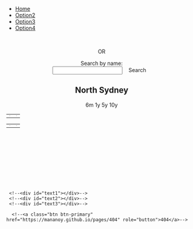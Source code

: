 <!--css file-->
<link rel="stylesheet" href="https://stackpath.bootstrapcdn.com/bootstrap/4.4.1/css/bootstrap.min.css" integrity="sha384-Vkoo8x4CGsO3+Hhxv8T/Q5PaXtkKtu6ug5TOeNV6gBiFeWPGFN9MuhOf23Q9Ifjh" crossorigin="anonymous">
<link rel="stylesheet" type="text/css" href="style/style1.css">

<!--test for google chart-->
<!--Load the AJAX API-->
<script type="text/javascript" src="https://www.gstatic.com/charts/loader.js"></script>
<script type="text/javascript">
<!--Load the Visualization API and the corechart package.-->
google.charts.load('current', {'packages':['corechart']});
<!--Draw the line chart for the Spreadsheet when Charts is loaded.-->
google.charts.setOnLoadCallback(drawRentEventCountChart);
google.charts.setOnLoadCallback(drawRentAveragePriceChart);
google.charts.setOnLoadCallback(drawSoldEventCountChart);
google.charts.setOnLoadCallback(drawSoldAveragePriceChart);

<!--Callback that creates and populates a data table, instantiates the pie chart, passes in the data and draws it.-->
function drawRentEventCountChart() {   
   <!--Create a query to spreadsheet.-->
   var query = new google.visualization.Query('https://docs.google.com/spreadsheets/d/1i4G3n-sSk3A4voH2DCKKIzK7G5PFBwEE6XVZRQRci_g/edit#gid=531570582');
   <!--Set Query-->
   <!--For Rent EventCount-->
   query.setQuery("select B, PQ where A contains 'Rent EventCount'");
   <!--send query and handle response-->
   query.send(handleQueryResponse);
   <!--handler function-->
   function handleQueryResponse(response) {
     // Called when the query response is returned
     if (response.isError()) {
       alert('Error in query: ' + response.getMessage() + ' ' + response.getDetailedMessage());
       return;
     }
     <!--extract response data-->
     var data = response.getDataTable();
     console.log(data);
     <!--Set chart options-->
     var options = {'title':'Rent EventCount',
                    'width':680,
                    'height':400,
                    pointSize: 5,
                    legend: { position: 'bottom' }
                    };
     <!--Instantiate and draw our chart, passing in some options.-->
     var chart = new google.visualization.LineChart(document.getElementById('RentEventCount_div'));
     chart.draw(data, options);
   }
}
function drawRentAveragePriceChart() {   
   <!--Create a query to spreadsheet.-->
   var query = new google.visualization.Query('https://docs.google.com/spreadsheets/d/1i4G3n-sSk3A4voH2DCKKIzK7G5PFBwEE6XVZRQRci_g/edit#gid=531570582');
   <!--Set Query-->
   <!--For Rent EventCount-->
   query.setQuery("select B, PQ where A contains 'Rent AveragePrice'");
   <!--send query and handle response-->
   query.send(handleQueryResponse);
   <!--handler function-->
   function handleQueryResponse(response) {
     // Called when the query response is returned
     if (response.isError()) {
       alert('Error in query: ' + response.getMessage() + ' ' + response.getDetailedMessage());
       return;
     }
     <!--extract response data-->
     var data = response.getDataTable();
     console.log(data);
     <!--Set chart options-->
     var options = {'title':'Rent AveragePrice',
                    'width':680,
                    'height':400,
                    pointSize: 5,
                    legend: { position: 'bottom' }
                    };
     <!--Instantiate and draw our chart, passing in some options.-->
     var chart = new google.visualization.LineChart(document.getElementById('RentAveragePrice_div'));
     chart.draw(data, options);
   }
}
function drawSoldEventCountChart() {   
   <!--Create a query to spreadsheet.-->
   var query = new google.visualization.Query('https://docs.google.com/spreadsheets/d/1i4G3n-sSk3A4voH2DCKKIzK7G5PFBwEE6XVZRQRci_g/edit#gid=531570582');
   <!--Set Query-->
   <!--For Rent EventCount-->
   query.setQuery("select B, PQ where A contains 'Sold EventCount'");
   <!--send query and handle response-->
   query.send(handleQueryResponse);
   <!--handler function-->
   function handleQueryResponse(response) {
     // Called when the query response is returned
     if (response.isError()) {
       alert('Error in query: ' + response.getMessage() + ' ' + response.getDetailedMessage());
       return;
     }
     <!--extract response data-->
     var data = response.getDataTable();
     console.log(data);
     <!--Set chart options-->
     var options = {'title':'Sold EventCount',
                    'width':680,
                    'height':400,
                    pointSize: 5,
                    legend: { position: 'bottom' }
                    };
     <!--Instantiate and draw our chart, passing in some options.-->
     var chart = new google.visualization.LineChart(document.getElementById('SoldEventCount_div'));
     chart.draw(data, options);
   }
}
function drawSoldAveragePriceChart() {   
   <!--Create a query to spreadsheet.-->
   var query = new google.visualization.Query('https://docs.google.com/spreadsheets/d/1i4G3n-sSk3A4voH2DCKKIzK7G5PFBwEE6XVZRQRci_g/edit#gid=531570582');
   <!--Set Query-->
   <!--For Rent EventCount-->
   query.setQuery("select B, PQ where A contains 'Sold AveragePrice'");
   <!--send query and handle response-->
   query.send(handleQueryResponse);
   <!--handler function-->
   function handleQueryResponse(response) {
     // Called when the query response is returned
     if (response.isError()) {
       alert('Error in query: ' + response.getMessage() + ' ' + response.getDetailedMessage());
       return;
     }
     <!--extract response data-->
     var data = response.getDataTable();
     console.log(data);
     <!--Set chart options-->
     var options = {'title':'Sold AveragePrice',
                    'width':680,
                    'height':400,
                    pointSize: 5,
                    legend: { position: 'bottom' }
                    };
     <!--Instantiate and draw our chart, passing in some options.-->
     var chart = new google.visualization.LineChart(document.getElementById('SoldAveragePrice_div'));
     chart.draw(data, options);
   }
}
</script>
<!--test for google chart-->




<!--test for google map-->
<script defer
    src="https://maps.googleapis.com/maps/api/js?key=AIzaSyDcPfC9HmRWGoP4pluFyWh02pCSnPYVqjM&callback=initMap">
</script>
<script>
    let map;
    function initMap() {
      // Set basic params
      var mapOptions = {
          center : new google.maps.LatLng(-33.82979121, 151.21463429),
          zoom : 12,
          zoomControl: false,
          streetViewControl: false,
          mapTypeControl: false,
          panControl: false
      };
      // Add Control keys
      if (window.innerWidth > 728) {
           mapOptions.zoomControl = true;
           mapOptions.zoomControlOptions = {
               position: google.maps.ControlPosition.RIGHT_BOTTOM
           };
           mapOptions.streetViewControl = true;
           mapOptions.mapTypeControl = true;
           mapOptions.mapTypeControlOptions = {
               position: google.maps.ControlPosition.LEFT_BOTTOM
           };
      }
      // set map height
      document.getElementById("map_canvas").style.height = (window.innerHeight - 110).toString() + "px"
      // Show map
      map = new google.maps.Map(document.getElementById("map_canvas"), mapOptions);
      // Load boundary data and set style
      map.data.loadGeoJson('script/features-1.json', {}, function() {});
      map.data.loadGeoJson('script/features-2.json', {}, function() {});
      map.data.loadGeoJson('script/features-3.json', {}, function() {});
      map.data.loadGeoJson('script/features-4.json', {}, function() {});
      map.data.loadGeoJson('script/features-5.json', {}, function() {});
      map.data.loadGeoJson('script/features-6.json', {}, function() {});
      map.data.loadGeoJson('script/features-7.json', {}, function() {});
      map.data.loadGeoJson('script/features-8.json', {}, function() {
         // initialise Braindwood as selected
         feat = map.data.getFeatureById('ckan_91e70237_d9d1_4719_a82f_e71b811154c6.3276');
         feat.setProperty("selected", true);
         map.data.overrideStyle(feat, {fillOpacity: 0.1, fillColor: 'blue'});
      });
      map.data.setStyle({fillOpacity: 0.0, strokeWeight: 1, strokeColor: 'lightslategrey'});
      // Link Event to Functions
      map.data.addListener('click', function(event) {
         selectSuburb(event.feature);
         map.panTo(event.latLng);
      });
      // info window created here
      infoWindow = new google.maps.InfoWindow;
      var mouse_moved = false;
      map.data.addListener("mouseover", (event) => {
         if (!event.feature.getProperty("selected"))
         {
            // Handle different naming
            function capitalizeFirstLetter(str) {
              var splitStr = str.toLowerCase().split(' ');
              for (var i = 0; i < splitStr.length; i++) {
                  // You do not need to check if i is larger than splitStr length, as your for does that for you
                  // Assign it back to the array
                  splitStr[i] = splitStr[i].charAt(0).toUpperCase() + splitStr[i].substring(1);     
              }
              // Directly return the joined string
              return splitStr.join(' '); 
            }
            suburb_name = event.feature.getProperty("name");
            suburb_name = capitalizeFirstLetter(suburb_name);
            $.getJSON( "https://mananoy.github.io/script/Suburb2019.json", function( data ) {
               validity = false;
               $.each(data, function(key, value) {
                   if (key.includes(suburb_name))
                   {
                      map.data.overrideStyle(event.feature, { fillOpacity: 0.1, fillColor: 'chartreuse', strokeWeight: 3 });
                      validity = true;
                      return;
                   }
               });
               if (validity == false) 
               {
                  map.data.overrideStyle(event.feature, { clickable: false });
                  var contentString = 'No Data Found';
                  infoWindow.setContent(contentString);
                  infoWindow.setPosition(event.latLng);
                  infoWindow.open(map)
               }
            });
         }
         return;
      });
      map.data.addListener("mouseout", (event) => {
         if (!event.feature.getProperty("selected"))
         {
            map.data.overrideStyle(event.feature, {fillOpacity: 0.0, strokeWeight: 1});
            setTimeout(function(){infoWindow.close()}, 5000);
         }
      });
    }
    //
    // Handle selection
    function selectSuburb(feature) {
      map.data.revertStyle();
      map.data.forEach(function selectSuburb(feature){
         feature.removeProperty("selected");
      })
      feature.setProperty("selected", true);
      map.data.overrideStyle(feature, {fillOpacity: 0.1, fillColor: 'blue'});
      // Handle different naming
      function capitalizeFirstLetter(str) {
        var splitStr = str.toLowerCase().split(' ');
        for (var i = 0; i < splitStr.length; i++) {
            // You do not need to check if i is larger than splitStr length, as your for does that for you
            // Assign it back to the array
            splitStr[i] = splitStr[i].charAt(0).toUpperCase() + splitStr[i].substring(1);     
        }
        // Directly return the joined string
        return splitStr.join(' '); 
      }
      suburb_name = feature.getProperty("name");
      suburb_name = capitalizeFirstLetter(suburb_name);
      document.getElementById('selected_suburb_name').innerHTML = suburb_name;
      updateChart(suburb_name);
    }
    //        
    //
    //
    //        
    //
    //
    // change data here
    function build_array()
    {
        var list = [];
        var count = 0;
        var lock = false;
        for ( var counter1 = 0; counter1 < 26; counter1++)
        {
            for ( var counter2 = 0; counter2 < 26; counter2++)
            {
                for ( var counter3 = 0; counter3 < 26; counter3++)
                {
                    var value= ""
                    if (counter1 != 0)
                    {
                        value = String.fromCharCode(counter1+64);
                    }
                    if ( (counter1 != 0 || counter2 == 0) && lock == true)
                    {
                        value = value + String.fromCharCode(counter2+65);
                    }
                    else if (counter1 != 0 || counter2 != 0)
                    {
                        value = value + String.fromCharCode(counter2+64);
                    }
                    if(counter3 == 25){
                        lock = true;
                    }
                    value = value + String.fromCharCode(counter3+65);
                    list[count] = value;
                    count = count + 1;
                }
                // bug fix
                if (counter2 == 25 && counter1 == 0)
                {
                   for ( var counter3 = 0; counter3 < 26; counter3++)
                   {
                       var value= "";
                       value = value + String.fromCharCode(counter2+65);
                       value = value + String.fromCharCode(counter3+65);
                       list[count] = value;
                       count = count + 1;
                   }
                }
            }
        }
        return list;
    }
    function updateChart(suburb_name){
       //First we need the place of the surburb for query
       var array = build_array();
       //console.log("array:");
       //console.log(array);
       $.getJSON( "https://mananoy.github.io/script/Suburb2019.json", function( data ) {
          var index = 2;
          var place = " ";
          $.each(data, function(key, value) {
              value.id = array[index];
              index = index + 1;
          });
          console.log("map produced in mapper:");
          console.log(data);
          $.each(data, function(key, value) {
              if (key == suburb_name)
              {
                 //console.log("found in map with id:");
                 place = value.id
                 //console.log(place);
              }
          });
          if (place == " ")
          {
              $.each(data, function(key, value) {
                 if (key.includes(suburb_name))
                 {
                     //console.log("found in map with id:");
                     place = value.id
                     //console.log(place);
                 }
              });
          }
          if (place == " ")
          {
             alert("No data found for " + suburb_name);
             return;
          }
          //
          //
          //
          drawRentEventCountChart();
          drawRentAveragePriceChart();
          drawSoldEventCountChart();
          drawSoldAveragePriceChart();
          //
          // We now have the id, Create a query to spreadsheet for the data
          function drawRentEventCountChart(){
             var query = new google.visualization.Query('https://docs.google.com/spreadsheets/d/1i4G3n-sSk3A4voH2DCKKIzK7G5PFBwEE6XVZRQRci_g/edit#gid=531570582');
             // Set Query
             query.setQuery("select B, " + place + " where A contains 'Rent EventCount'");
             <!--send query and handle response-->
             query.send(handleQueryResponse);
             <!--handler function-->
             function handleQueryResponse(response) {
               // Called when the query response is returned
               if (response.isError()) {
                 alert('Error in query: ' + response.getMessage() + ' ' + response.getDetailedMessage());
                 return;
               }
               <!--extract response data-->
               var data = response.getDataTable();
               // check data
               for (i=0; i<data.getNumberOfRows(); i++)
               {
                  //console.log(data.getValue(i, 1));
                  if(data.getValue(i, 1) == "None")
                  {
                     data.insertColumn(1, 'number', data.getColumnLabel(1));
                     // copy values from column 2 (old column 1) to column 1, converted to numbers
                     for (var i = 0; i < data.getNumberOfRows(); i++) {
                         var val = data.getValue(i, 2);
                         if (val != '' && val != null) {
                             data.setValue(i, 1, new Number(val).valueOf());
                         }
                         else if (val == "None"){
                             data.setValue(i, 1, new Number(null).valueOf());
                         }
                     }
                     // remove column 2 (the old column 1)
                     data.removeColumn(2);
                     break;
                  }
               }
               console.log(data);
               <!--Set chart options-->
               var options = {'title':'Rent EventCount',
                              'width':680,
                              'height':400,
                              pointSize: 5,
                              legend: { position: 'bottom' },
                              interpolateNulls: true
                              };
               <!--Instantiate and draw our chart, passing in some options.-->
               var chart = new google.visualization.LineChart(document.getElementById('RentEventCount_div'));
               chart.draw(data, options);
             }
          }
          function drawRentAveragePriceChart(){
             <!--Create a query to spreadsheet.-->
             var query2 = new google.visualization.Query('https://docs.google.com/spreadsheets/d/1i4G3n-sSk3A4voH2DCKKIzK7G5PFBwEE6XVZRQRci_g/edit#gid=531570582');
             <!--Set Query-->
             <!--For Rent EventCount-->
             query2.setQuery("select B, " + place + " where A contains 'Rent AveragePrice'");
             <!--send query and handle response-->
             query2.send(handleQueryResponse);
             <!--handler function-->
             function handleQueryResponse(response) {
               // Called when the query response is returned
               if (response.isError()) {
                 alert('Error in query: ' + response.getMessage() + ' ' + response.getDetailedMessage());
                 return;
               }
               <!--extract response data-->
               var data2 = response.getDataTable();
               // check data
               for (i=0; i<data2.getNumberOfRows(); i++)
               {
                  //console.log(data2.getValue(i, 1));
                  if(data2.getValue(i, 1) == "None")
                  {
                     data2.insertColumn(1, 'number', data2.getColumnLabel(1));
                     // copy values from column 2 (old column 1) to column 1, converted to numbers
                     for (var i = 0; i < data2.getNumberOfRows(); i++) {
                         var val = data2.getValue(i, 2);
                         if (val != '' && val != null) {
                             data2.setValue(i, 1, new Number(val).valueOf());
                         }
                         else if (val == "None"){
                             data2.setValue(i, 1, new Number(null).valueOf());
                         }
                     }
                     // remove column 2 (the old column 1)
                     data2.removeColumn(2);
                     break;      
                  }
               }
               console.log(data2);
               <!--Set chart options-->
               var options = {'title':'Rent AveragePrice',
                              'width':680,
                              'height':400,
                              pointSize: 5,
                              legend: { position: 'bottom' },
                              interpolateNulls: true
                              };
               <!--Instantiate and draw our chart, passing in some options.-->
               var chart2 = new google.visualization.LineChart(document.getElementById('RentAveragePrice_div'));
               chart2.draw(data2, options);
             }
          }
          function drawSoldEventCountChart(){
             <!--Create a query to spreadsheet.-->
             var query3 = new google.visualization.Query('https://docs.google.com/spreadsheets/d/1i4G3n-sSk3A4voH2DCKKIzK7G5PFBwEE6XVZRQRci_g/edit#gid=531570582');
             <!--Set Query-->
             <!--For Rent EventCount-->
             query3.setQuery("select B, " + place + " where A contains 'Sold EventCount'");
             <!--send query and handle response-->
             query3.send(handleQueryResponse);
             <!--handler function-->
             function handleQueryResponse(response) {
               // Called when the query response is returned
               if (response.isError()) {
                 alert('Error in query: ' + response.getMessage() + ' ' + response.getDetailedMessage());
                 return;
               }
               <!--extract response data-->
               var data3 = response.getDataTable();
               // check data
               for (i=0; i<data3.getNumberOfRows(); i++)
               {
                  //console.log(data3.getValue(i, 1));
                  if(data3.getValue(i, 1) == "None")
                  {
                     data3.insertColumn(1, 'number', data3.getColumnLabel(1));
                     // copy values from column 2 (old column 1) to column 1, converted to numbers
                     for (var i = 0; i < data3.getNumberOfRows(); i++) {
                         var val = data3.getValue(i, 2);
                         if (val != '' && val != null) {
                             data3.setValue(i, 1, new Number(val).valueOf());
                         }
                         else if (val == "None"){
                             data3.setValue(i, 1, new Number(null).valueOf());
                         }
                     }
                     // remove column 2 (the old column 1)
                     data3.removeColumn(2);
                     break;    
                  }
               }
               console.log(data3);
               <!--Set chart options-->
               var options = {'title':'Sold EventCount',
                              'width':680,
                              'height':400,
                              pointSize: 5,
                              legend: { position: 'bottom' },
                              interpolateNulls: true
                              };
               <!--Instantiate and draw our chart, passing in some options.-->
               var chart3 = new google.visualization.LineChart(document.getElementById('SoldEventCount_div'));
               chart3.draw(data3, options);
             }
          }
          function drawSoldAveragePriceChart(){
             <!--Create a query to spreadsheet.-->
             var query4 = new google.visualization.Query('https://docs.google.com/spreadsheets/d/1i4G3n-sSk3A4voH2DCKKIzK7G5PFBwEE6XVZRQRci_g/edit#gid=531570582');
             <!--Set Query-->
             <!--For Rent EventCount-->
             query4.setQuery("select B, " + place + " where A contains 'Sold AveragePrice'");
             <!--send query and handle response-->
             query4.send(handleQueryResponse);
             <!--handler function-->
             function handleQueryResponse(response) {
               // Called when the query response is returned
               if (response.isError()) {
                 alert('Error in query: ' + response.getMessage() + ' ' + response.getDetailedMessage());
                 return;
               }
               <!--extract response data-->
               var data4 = response.getDataTable();
               // check data
               for (i=0; i<data4.getNumberOfRows(); i++)
               {
                  //console.log(data4.getValue(i, 1));
                  if(data4.getValue(i, 1) == "None")
                  {
                     data4.insertColumn(1, 'number', data4.getColumnLabel(1));
                     // copy values from column 2 (old column 1) to column 1, converted to numbers
                     for (var i = 0; i < data4.getNumberOfRows(); i++) {
                         var val = data4.getValue(i, 2);
                         if (val != '' && val != null) {
                             data4.setValue(i, 1, new Number(val).valueOf());
                         }
                         else if (val == "None"){
                             data4.setValue(i, 1, new Number(null).valueOf());
                         }
                     }
                     // remove column 2 (the old column 1)
                     data4.removeColumn(2);
                     break;
                  }
               }
               console.log(data4);
               <!--Set chart options-->
               var options = {'title':'Sold AveragePrice',
                              'width':680,
                              'height':400,
                              pointSize: 5,
                              legend: { position: 'bottom' },
                              interpolateNulls: true
                              };
               <!--Instantiate and draw our chart, passing in some options.-->
               var chart4 = new google.visualization.LineChart(document.getElementById('SoldAveragePrice_div'));
               chart4.draw(data4, options);
             }
          }
       });
    };
    //
    //
    //
    //
    //
    //
    function change_date(str){
      // we nned to get the place
      var suburb_name = document.getElementById('selected_suburb_name').innerHTML;
      //console.log("name:");
      //console.log(suburb_name);
      console.log("str:");
      console.log(str);
      //First we build an array
      var array = build_array();
      console.log("array:");
      console.log(array);
      // now we get the suburb list
      var place2019 = " ";
      var placeCombi = " ";
      // place2019
      $.getJSON( "https://mananoy.github.io/script/Suburb2019.json", function( data ) {
         var index = 2;
         $.each(data, function(key, value) {
             value.id = array[index];
             index = index + 1;
         });
         //console.log("map 2019 produced in mapper:");
         //console.log(data);
         $.each(data, function(key, value) {
             if (key == suburb_name)
             {
                //console.log("found in map with id:");
                place2019 = value.id
                //console.log(place2019);
             }
         });
         if (place2019 == " ")
         {
             $.each(data, function(key, value) {
                if (key.includes(suburb_name))
                {
                    //console.log("found in map with id:");
                    place2019 = value.id
                    //console.log(place2019);
                }
             });
         }
         if (place2019 == " ")
         {
            alert("No 2019 data found for " + suburb_name);
            return;
         }
      });
      // placeCombi
      $.getJSON( "https://mananoy.github.io/script/SuburbCombi.json", function( data ) {
         var index = 2;
         $.each(data, function(key, value) {
             value.id = array[index];
             index = index + 1;
         });
         //console.log("map-combi produced in mapper:");
         //console.log(data);
         $.each(data, function(key, value) {
             if (key.includes(suburb_name))
             {
                //console.log("found in map with id:");
                placeCombi = value.id
                //console.log(placeCombi);
             }
         });
         if (placeCombi == " ")
         {
             $.each(data, function(key, value) {
                if (key.includes(suburb_name))
                {
                    //console.log("found in map with id:");
                    placeCombi = value.id
                    //console.log(placeCombi);
                }
             });
         }
         if (placeCombi == " ")
         {
            alert("No combi data found for " + suburb_name);
            return;
         }
         /*
         console.log("place2019: ");
         console.log(place2019);
         console.log("placeCombi: ");
         console.log(placeCombi);
         */
         //
         // prepare for query
         // 2019: https://docs.google.com/spreadsheets/d/1i4G3n-sSk3A4voH2DCKKIzK7G5PFBwEE6XVZRQRci_g/edit#gid=531570582
         // 5y: https://docs.google.com/spreadsheets/d/1Qkj7ewOxP_QT_KJK6XwnYUkv-2XH3ELKHaA9j-PCzgQ/edit#gid=1642783312
         // 10y: https://docs.google.com/spreadsheets/d/1yVXpX60uElp56-ZXsetStI-glJzvvx_sh_hJZ4ljxs8/edit#gid=1618603581
         //
         //
         //
         if (str == "6m"){
            //if ( document.getElementById("MyElement").classList.contains('MyClass') )
            document.getElementById("6m").classList.add('active');
            document.getElementById("1y").classList.remove('active');
            document.getElementById("5y").classList.remove('active');
            document.getElementById("10y").classList.remove('active');
            halfRentEventCountChart();
            halfRentAveragePriceChart();
            halfSoldEventCountChart();
            halfSoldAveragePriceChart();
            //
            function halfRentEventCountChart(){
               var query = new google.visualization.Query('https://docs.google.com/spreadsheets/d/1i4G3n-sSk3A4voH2DCKKIzK7G5PFBwEE6XVZRQRci_g/edit#gid=531570582');
               // Set Query
               query.setQuery("select B, " + place2019 + " where A contains 'Rent EventCount'");
               <!--send query and handle response-->
               query.send(handleQueryResponse);
               <!--handler function-->
               function handleQueryResponse(response) {
                 // Called when the query response is returned
                 if (response.isError()) {
                   alert('Error in query: ' + response.getMessage() + ' ' + response.getDetailedMessage());
                   return;
                 }
                 <!--extract response data-->
                 var data = response.getDataTable();
                 // check data
                 for (i=0; i<data.getNumberOfRows(); i++)
                 {
                    //console.log(data.getValue(i, 1));
                    if(data.getValue(i, 1) == "None")
                    {
                       data.insertColumn(1, 'number', data.getColumnLabel(1));
                       // copy values from column 2 (old column 1) to column 1, converted to numbers
                       for (var i = 0; i < data.getNumberOfRows(); i++) {
                           var val = data.getValue(i, 2);
                           if (val != '' && val != null) {
                               data.setValue(i, 1, new Number(val).valueOf());
                           }
                           else if (val == "None"){
                               data.setValue(i, 1, new Number(null).valueOf());
                           }
                       }
                       // remove column 2 (the old column 1)
                       data.removeColumn(2);
                       break;
                    }
                 }
                 // need to halve the rows
                 for (i=6; i<12; i++)
                 {
                    data.removeRow(6);                                
                 }
                 console.log(data);
                 // Set chart options
                 var options = {'title':'Rent EventCount',
                                'width':680,
                                'height':400,
                                pointSize: 5,
                                legend: { position: 'bottom' },
                                interpolateNulls: true
                                };
                 <!--Instantiate and draw our chart, passing in some options.-->
                 var chart = new google.visualization.LineChart(document.getElementById('RentEventCount_div'));
                 chart.draw(data, options);
               }
            }
            function halfRentAveragePriceChart(){
               <!--Rent AveragePrice-->
               var query = new google.visualization.Query('https://docs.google.com/spreadsheets/d/1i4G3n-sSk3A4voH2DCKKIzK7G5PFBwEE6XVZRQRci_g/edit#gid=531570582');
               <!--Set Query-->
               <!--For Rent EventCount-->
               query.setQuery("select B, " + place2019 + " where A contains 'Rent AveragePrice'");
               <!--send query and handle response-->
               query.send(handleQueryResponse);
               <!--handler function-->
               function handleQueryResponse(response) {
                 // Called when the query response is returned
                 if (response.isError()) {
                   alert('Error in query: ' + response.getMessage() + ' ' + response.getDetailedMessage());
                   return;
                 }
                 <!--extract response data-->
                 var data2 = response.getDataTable();
                 // check data
                 for (i=0; i<data2.getNumberOfRows(); i++)
                 {
                    //console.log(data2.getValue(i, 1));
                    if(data2.getValue(i, 1) == "None")
                    {
                       data2.insertColumn(1, 'number', data2.getColumnLabel(1));
                       // copy values from column 2 (old column 1) to column 1, converted to numbers
                       for (var i = 0; i < data2.getNumberOfRows(); i++) {
                           var val = data2.getValue(i, 2);
                           if (val != '' && val != null) {
                               data2.setValue(i, 1, new Number(val).valueOf());
                           }
                           else if (val == "None"){
                               data2.setValue(i, 1, new Number(null).valueOf());
                           }
                       }
                       // remove column 2 (the old column 1)
                       data2.removeColumn(2);
                       break;
                    }
                 }
                 // need to halve the rows
                 for (i=6; i<12; i++)
                 {
                    data2.removeRow(6);                                
                 }
                 console.log(data2);
                 // Set chart options
                 var options = {'title':'Rent AveragePrice',
                                'width':680,
                                'height':400,
                                pointSize: 5,
                                legend: { position: 'bottom' }
                                };
                 <!--Instantiate and draw our chart, passing in some options.-->
                 var chart = new google.visualization.LineChart(document.getElementById('RentAveragePrice_div'));
                 chart.draw(data2, options);
               }
            }
            function halfSoldEventCountChart(){
               <!--Sold EventCount-->
               var query = new google.visualization.Query('https://docs.google.com/spreadsheets/d/1i4G3n-sSk3A4voH2DCKKIzK7G5PFBwEE6XVZRQRci_g/edit#gid=531570582');
               <!--Set Query-->
               <!--For Rent EventCount-->
               query.setQuery("select B, " + place2019 + " where A contains 'Sold EventCount'");
               <!--send query and handle response-->
               query.send(handleQueryResponse);
               <!--handler function-->
               function handleQueryResponse(response) {
                 // Called when the query response is returned
                 if (response.isError()) {
                   alert('Error in query: ' + response.getMessage() + ' ' + response.getDetailedMessage());
                   return;
                 }
                 <!--extract response data-->
                 var data3 = response.getDataTable();
                 // check data
                 for (i=0; i<data3.getNumberOfRows(); i++)
                 {
                    //console.log(data3.getValue(i, 1));
                    if(data3.getValue(i, 1) == "None")
                    {
                       data3.insertColumn(1, 'number', data3.getColumnLabel(1));
                       // copy values from column 2 (old column 1) to column 1, converted to numbers
                       for (var i = 0; i < data3.getNumberOfRows(); i++) {
                           var val = data3.getValue(i, 2);
                           if (val != '' && val != null) {
                               data3.setValue(i, 1, new Number(val).valueOf());
                           }
                           else if (val == "None"){
                               data3.setValue(i, 1, new Number(null).valueOf());
                           }
                       }
                       // remove column 2 (the old column 1)
                       data3.removeColumn(2);
                       break;
                    }
                 }
                 // need to halve the rows
                 for (i=6; i<12; i++)
                 {
                    data3.removeRow(6);                                
                 }
                 console.log(data3);
                 // Set chart options
                 var options = {'title':'Sold EventCount',
                                 'width':680,
                                'height':400,
                                pointSize: 5,
                                legend: { position: 'bottom' }
                                };
                 <!--Instantiate and draw our chart, passing in some options.-->
                 var chart = new google.visualization.LineChart(document.getElementById('SoldEventCount_div'));
                 chart.draw(data3, options);
               }
            }
            function halfSoldAveragePriceChart(){
               <!--Sold AveragePrice-->
               var query = new google.visualization.Query('https://docs.google.com/spreadsheets/d/1i4G3n-sSk3A4voH2DCKKIzK7G5PFBwEE6XVZRQRci_g/edit#gid=531570582');
               <!--Set Query-->
               <!--For Rent EventCount-->
               query.setQuery("select B, " + place2019 + " where A contains 'Sold AveragePrice'");
               <!--send query and handle response-->
               query.send(handleQueryResponse);
               <!--handler function-->
               function handleQueryResponse(response) {
                 // Called when the query response is returned
                 if (response.isError()) {
                   alert('Error in query: ' + response.getMessage() + ' ' + response.getDetailedMessage());
                   return;
                 }
                 <!--extract response data-->
                 var data4 = response.getDataTable();
                 // check data
                 for (i=0; i<data4.getNumberOfRows(); i++)
                 {
                    //console.log(data4.getValue(i, 1));
                    if(data4.getValue(i, 1) == "None")
                    {
                       data4.insertColumn(1, 'number', data4.getColumnLabel(1));
                       // copy values from column 2 (old column 1) to column 1, converted to numbers
                       for (var i = 0; i < data4.getNumberOfRows(); i++) {
                           var val = data4.getValue(i, 2);
                           if (val != '' && val != null) {
                               data4.setValue(i, 1, new Number(val).valueOf());
                           }
                           else if (val == "None"){
                               data4.setValue(i, 1, new Number(null).valueOf());
                           }
                       }
                       // remove column 2 (the old column 1)
                       data4.removeColumn(2);
                       break;
                    }
                 }
                 // need to halve the rows
                 for (i=6; i<12; i++)
                 {
                    data4.removeRow(6);                                
                 }
                 console.log(data4);
                 // Set chart options
                 var options = {'title':'Sold AveragePrice',
                                'width':680,
                                'height':400,
                                pointSize: 5,
                                legend: { position: 'bottom' }
                                };
                 <!--Instantiate and draw our chart, passing in some options.-->
                 var chart = new google.visualization.LineChart(document.getElementById('SoldAveragePrice_div'));
                 chart.draw(data4, options);
               }
            }
         }
         else if (str == "1y"){
            document.getElementById("6m").classList.remove('active');
            document.getElementById("1y").classList.add('active');
            document.getElementById("5y").classList.remove('active');
            document.getElementById("10y").classList.remove('active');
            drawRentEventCountChart();
            drawRentAveragePriceChart();
            drawSoldEventCountChart();
            drawSoldAveragePriceChart();
            //
            // We now have the id, Create a query to spreadsheet for the data
            function drawRentEventCountChart(){
               var query = new google.visualization.Query('https://docs.google.com/spreadsheets/d/1i4G3n-sSk3A4voH2DCKKIzK7G5PFBwEE6XVZRQRci_g/edit#gid=531570582');
               // Set Query
               console.log("select B, " + place2019 + " where A contains 'Rent EventCount'");
               query.setQuery("select B, " + place2019 + " where A contains 'Rent EventCount'");
               <!--send query and handle response-->
               query.send(handleQueryResponse);
               <!--handler function-->
               function handleQueryResponse(response) {
                 // Called when the query response is returned
                 if (response.isError()) {
                   alert('Error in query: ' + response.getMessage() + ' ' + response.getDetailedMessage());
                   return;
                 }
                 <!--extract response data-->
                 var data = response.getDataTable();
                 // check data
                 for (i=0; i<data.getNumberOfRows(); i++)
                 {
                    //console.log(data.getValue(i, 1));
                    if(data.getValue(i, 1) == "None")
                    {
                       data.insertColumn(1, 'number', data.getColumnLabel(1));
                       // copy values from column 2 (old column 1) to column 1, converted to numbers
                       for (var i = 0; i < data.getNumberOfRows(); i++) {
                           var val = data.getValue(i, 2);
                           if (val != '' && val != null) {
                               data.setValue(i, 1, new Number(val).valueOf());
                           }
                           else if (val == "None"){
                               data.setValue(i, 1, new Number(null).valueOf());
                           }
                       }
                       // remove column 2 (the old column 1)
                       data.removeColumn(2);
                       break;
                    }
                 }
                 console.log(data);
                 <!--Set chart options-->
                 var options = {'title':'Rent EventCount',
                                'width':680,
                                'height':400,
                                pointSize: 5,
                                legend: { position: 'bottom' },
                                interpolateNulls: true
                                };
                 <!--Instantiate and draw our chart, passing in some options.-->
                 var chart = new google.visualization.LineChart(document.getElementById('RentEventCount_div'));
                 chart.draw(data, options);
               }
            }
            function drawRentAveragePriceChart(){
               <!--Create a query to spreadsheet.-->
               var query2 = new google.visualization.Query('https://docs.google.com/spreadsheets/d/1i4G3n-sSk3A4voH2DCKKIzK7G5PFBwEE6XVZRQRci_g/edit#gid=531570582');
               <!--Set Query-->
               <!--For Rent EventCount-->
               query2.setQuery("select B, " + place2019 + " where A contains 'Rent AveragePrice'");
               <!--send query and handle response-->
               query2.send(handleQueryResponse);
               <!--handler function-->
               function handleQueryResponse(response) {
                 // Called when the query response is returned
                 if (response.isError()) {
                   alert('Error in query: ' + response.getMessage() + ' ' + response.getDetailedMessage());
                   return;
                 }
                 <!--extract response data-->
                 var data2 = response.getDataTable();
                 // check data
                 for (i=0; i<data2.getNumberOfRows(); i++)
                 {
                    //console.log(data2.getValue(i, 1));
                    if(data2.getValue(i, 1) == "None")
                    {
                       data2.insertColumn(1, 'number', data2.getColumnLabel(1));
                       // copy values from column 2 (old column 1) to column 1, converted to numbers
                       for (var i = 0; i < data2.getNumberOfRows(); i++) {
                           var val = data2.getValue(i, 2);
                           if (val != '' && val != null) {
                               data2.setValue(i, 1, new Number(val).valueOf());
                           }
                           else if (val == "None"){
                               data2.setValue(i, 1, new Number(null).valueOf());
                           }
                       }
                       // remove column 2 (the old column 1)
                       data2.removeColumn(2);
                       break;      
                    }
                 }
                 console.log(data2);
                 <!--Set chart options-->
                 var options = {'title':'Rent AveragePrice',
                                'width':680,
                                'height':400,
                                pointSize: 5,
                                legend: { position: 'bottom' },
                                interpolateNulls: true
                                };
                 <!--Instantiate and draw our chart, passing in some options.-->
                 var chart2 = new google.visualization.LineChart(document.getElementById('RentAveragePrice_div'));
                 chart2.draw(data2, options);
               }
            }
            function drawSoldEventCountChart(){
               <!--Create a query to spreadsheet.-->
               var query3 = new google.visualization.Query('https://docs.google.com/spreadsheets/d/1i4G3n-sSk3A4voH2DCKKIzK7G5PFBwEE6XVZRQRci_g/edit#gid=531570582');
               <!--Set Query-->
               <!--For Rent EventCount-->
               query3.setQuery("select B, " + place2019 + " where A contains 'Sold EventCount'");
               <!--send query and handle response-->
               query3.send(handleQueryResponse);
               <!--handler function-->
               function handleQueryResponse(response) {
                 // Called when the query response is returned
                 if (response.isError()) {
                   alert('Error in query: ' + response.getMessage() + ' ' + response.getDetailedMessage());
                   return;
                 }
                 <!--extract response data-->
                 var data3 = response.getDataTable();
                 // check data
                 for (i=0; i<data3.getNumberOfRows(); i++)
                 {
                    //console.log(data3.getValue(i, 1));
                    if(data3.getValue(i, 1) == "None")
                    {
                       data3.insertColumn(1, 'number', data3.getColumnLabel(1));
                       // copy values from column 2 (old column 1) to column 1, converted to numbers
                       for (var i = 0; i < data3.getNumberOfRows(); i++) {
                           var val = data3.getValue(i, 2);
                           if (val != '' && val != null) {
                               data3.setValue(i, 1, new Number(val).valueOf());
                           }
                           else if (val == "None"){
                               data3.setValue(i, 1, new Number(null).valueOf());
                           }
                       }
                       // remove column 2 (the old column 1)
                       data3.removeColumn(2);
                       break;    
                    }
                 }
                 console.log(data3);
                 <!--Set chart options-->
                 var options = {'title':'Sold EventCount',
                                'width':680,
                                'height':400,
                                pointSize: 5,
                                legend: { position: 'bottom' },
                                interpolateNulls: true
                                };
                 <!--Instantiate and draw our chart, passing in some options.-->
                 var chart3 = new google.visualization.LineChart(document.getElementById('SoldEventCount_div'));
                 chart3.draw(data3, options);
               }
            }
            function drawSoldAveragePriceChart(){
               <!--Create a query to spreadsheet.-->
               var query4 = new google.visualization.Query('https://docs.google.com/spreadsheets/d/1i4G3n-sSk3A4voH2DCKKIzK7G5PFBwEE6XVZRQRci_g/edit#gid=531570582');
               <!--Set Query-->
               <!--For Rent EventCount-->
               query4.setQuery("select B, " + place2019 + " where A contains 'Sold AveragePrice'");
               <!--send query and handle response-->
               query4.send(handleQueryResponse);
               <!--handler function-->
               function handleQueryResponse(response) {
                 // Called when the query response is returned
                 if (response.isError()) {
                   alert('Error in query: ' + response.getMessage() + ' ' + response.getDetailedMessage());
                   return;
                 }
                 <!--extract response data-->
                 var data4 = response.getDataTable();
                 // check data
                 for (i=0; i<data4.getNumberOfRows(); i++)
                 {
                    //console.log(data4.getValue(i, 1));
                    if(data4.getValue(i, 1) == "None")
                    {
                       data4.insertColumn(1, 'number', data4.getColumnLabel(1));
                       // copy values from column 2 (old column 1) to column 1, converted to numbers
                       for (var i = 0; i < data4.getNumberOfRows(); i++) {
                           var val = data4.getValue(i, 2);
                           if (val != '' && val != null) {
                               data4.setValue(i, 1, new Number(val).valueOf());
                           }
                           else if (val == "None"){
                               data4.setValue(i, 1, new Number(null).valueOf());
                            }
                       }
                       // remove column 2 (the old column 1)
                       data4.removeColumn(2);
                       break;
                    }
                 }
                 console.log(data4);
                 <!--Set chart options-->
                 var options = {'title':'Sold AveragePrice',
                                'width':680,
                                'height':400,
                                pointSize: 5,
                                legend: { position: 'bottom' },
                                interpolateNulls: true
                                };
                 <!--Instantiate and draw our chart, passing in some options.-->
                 var chart4 = new google.visualization.LineChart(document.getElementById('SoldAveragePrice_div'));
                 chart4.draw(data4, options);
               }
            }
         }
         else if (str == "5y"){
            document.getElementById("6m").classList.remove('active');
            document.getElementById("1y").classList.remove('active');
            document.getElementById("5y").classList.add('active');
            document.getElementById("10y").classList.remove('active');
            // 5y: https://docs.google.com/spreadsheets/d/1Qkj7ewOxP_QT_KJK6XwnYUkv-2XH3ELKHaA9j-PCzgQ/edit#gid=1642783312
            drawRentEventCountChart();
            drawRentAveragePriceChart();
            drawSoldEventCountChart();
            drawSoldAveragePriceChart();
            //
            // We now have the id, Create a query to spreadsheet for the data
            function drawRentEventCountChart(){
               var query = new google.visualization.Query('https://docs.google.com/spreadsheets/d/1Qkj7ewOxP_QT_KJK6XwnYUkv-2XH3ELKHaA9j-PCzgQ/edit#gid=1642783312');
               // Set Query
               query.setQuery("select B, " + placeCombi + " where A contains 'Rent EventCount'");
               <!--send query and handle response-->
               query.send(handleQueryResponse);
               <!--handler function-->
               function handleQueryResponse(response) {
                 // Called when the query response is returned
                 if (response.isError()) {
                   alert('Error in query: ' + response.getMessage() + ' ' + response.getDetailedMessage());
                   return;
                 }
                 <!--extract response data-->
                 var data = response.getDataTable();
                 // check data
                 for (i=0; i<data.getNumberOfRows(); i++)
                 {
                    //console.log(data.getValue(i, 1));
                    if(data.getValue(i, 1) == "None")
                    {
                       data.insertColumn(1, 'number', data.getColumnLabel(1));
                       // copy values from column 2 (old column 1) to column 1, converted to numbers
                       for (var i = 0; i < data.getNumberOfRows(); i++) {
                           var val = data.getValue(i, 2);
                           if (val != '' && val != null) {
                               data.setValue(i, 1, new Number(val).valueOf());
                           }
                           else if (val == "None"){
                               data.setValue(i, 1, new Number(null).valueOf());
                           }
                       }
                       // remove column 2 (the old column 1)
                       data.removeColumn(2);
                       break;
                    }
                 }
                 console.log(data);
                 <!--Set chart options-->
                 var options = {'title':'Rent EventCount',
                                'width':750,
                                'height':500,
                                pointSize: 5,
                                legend: { position: 'bottom' },
                                interpolateNulls: true
                                };
                 <!--Instantiate and draw our chart, passing in some options.-->
                 var chart = new google.visualization.LineChart(document.getElementById('RentEventCount_div'));
                 chart.draw(data, options);
               }
            }
            function drawRentAveragePriceChart(){
               <!--Create a query to spreadsheet.-->
               var query2 = new google.visualization.Query('https://docs.google.com/spreadsheets/d/1Qkj7ewOxP_QT_KJK6XwnYUkv-2XH3ELKHaA9j-PCzgQ/edit#gid=1642783312');
               <!--Set Query-->
               <!--For Rent EventCount-->
               query2.setQuery("select B, " + placeCombi + " where A contains 'Rent AveragePrice'");
               <!--send query and handle response-->
               query2.send(handleQueryResponse);
               <!--handler function-->
               function handleQueryResponse(response) {
                 // Called when the query response is returned
                 if (response.isError()) {
                   alert('Error in query: ' + response.getMessage() + ' ' + response.getDetailedMessage());
                   return;
                 }
                 <!--extract response data-->
                 var data2 = response.getDataTable();
                 // check data
                 for (i=0; i<data2.getNumberOfRows(); i++)
                 {
                    //console.log(data2.getValue(i, 1));
                    if(data2.getValue(i, 1) == "None")
                    {
                       data2.insertColumn(1, 'number', data2.getColumnLabel(1));
                       // copy values from column 2 (old column 1) to column 1, converted to numbers
                       for (var i = 0; i < data2.getNumberOfRows(); i++) {
                           var val = data2.getValue(i, 2);
                           if (val != '' && val != null) {
                               data2.setValue(i, 1, new Number(val).valueOf());
                           }
                           else if (val == "None"){
                               data2.setValue(i, 1, new Number(null).valueOf());
                           }
                       }
                       // remove column 2 (the old column 1)
                       data2.removeColumn(2);
                       break;      
                    }
                 }
                 console.log(data2);
                 <!--Set chart options-->
                 var options = {'title':'Rent AveragePrice',
                                'width':750,
                                'height':500,
                                pointSize: 5,
                                legend: { position: 'bottom' },
                                interpolateNulls: true
                                };
                 <!--Instantiate and draw our chart, passing in some options.-->
                 var chart2 = new google.visualization.LineChart(document.getElementById('RentAveragePrice_div'));
                 chart2.draw(data2, options);
               }
            }
            function drawSoldEventCountChart(){
               <!--Create a query to spreadsheet.-->
               var query3 = new google.visualization.Query('https://docs.google.com/spreadsheets/d/1Qkj7ewOxP_QT_KJK6XwnYUkv-2XH3ELKHaA9j-PCzgQ/edit#gid=1642783312');
               <!--Set Query-->
               <!--For Rent EventCount-->
               query3.setQuery("select B, " + placeCombi + " where A contains 'Sold EventCount'");
               <!--send query and handle response-->
               query3.send(handleQueryResponse);
               <!--handler function-->
               function handleQueryResponse(response) {
                 // Called when the query response is returned
                 if (response.isError()) {
                   alert('Error in query: ' + response.getMessage() + ' ' + response.getDetailedMessage());
                   return;
                 }
                 <!--extract response data-->
                 var data3 = response.getDataTable();
                 // check data
                 for (i=0; i<data3.getNumberOfRows(); i++)
                 {
                    //console.log(data3.getValue(i, 1));
                    if(data3.getValue(i, 1) == "None")
                    {
                       data3.insertColumn(1, 'number', data3.getColumnLabel(1));
                       // copy values from column 2 (old column 1) to column 1, converted to numbers
                       for (var i = 0; i < data3.getNumberOfRows(); i++) {
                           var val = data3.getValue(i, 2);
                           if (val != '' && val != null) {
                               data3.setValue(i, 1, new Number(val).valueOf());
                           }
                           else if (val == "None"){
                               data3.setValue(i, 1, new Number(null).valueOf());
                           }
                       }
                       // remove column 2 (the old column 1)
                       data3.removeColumn(2);
                       break;    
                    }
                 }
                 console.log(data3);
                 <!--Set chart options-->
                 var options = {'title':'Sold EventCount',
                                'width':750,
                                'height':500,
                                pointSize: 5,
                                legend: { position: 'bottom' },
                                interpolateNulls: true
                                };
                 <!--Instantiate and draw our chart, passing in some options.-->
                 var chart3 = new google.visualization.LineChart(document.getElementById('SoldEventCount_div'));
                 chart3.draw(data3, options);
               }
            }
            function drawSoldAveragePriceChart(){
               <!--Create a query to spreadsheet.-->
               var query4 = new google.visualization.Query('https://docs.google.com/spreadsheets/d/1Qkj7ewOxP_QT_KJK6XwnYUkv-2XH3ELKHaA9j-PCzgQ/edit#gid=1642783312');
               <!--Set Query-->
               <!--For Rent EventCount-->
               query4.setQuery("select B, " + placeCombi + " where A contains 'Sold AveragePrice'");
               <!--send query and handle response-->
               query4.send(handleQueryResponse);
               <!--handler function-->
               function handleQueryResponse(response) {
                 // Called when the query response is returned
                 if (response.isError()) {
                   alert('Error in query: ' + response.getMessage() + ' ' + response.getDetailedMessage());
                   return;
                 }
                 <!--extract response data-->
                 var data4 = response.getDataTable();
                 // check data
                 for (i=0; i<data4.getNumberOfRows(); i++)
                 {
                    //console.log(data4.getValue(i, 1));
                    if(data4.getValue(i, 1) == "None")
                    {
                       data4.insertColumn(1, 'number', data4.getColumnLabel(1));
                       // copy values from column 2 (old column 1) to column 1, converted to numbers
                       for (var i = 0; i < data4.getNumberOfRows(); i++) {
                           var val = data4.getValue(i, 2);
                           if (val != '' && val != null) {
                               data4.setValue(i, 1, new Number(val).valueOf());
                           }
                           else if (val == "None"){
                               data4.setValue(i, 1, new Number(null).valueOf());
                            }
                       }
                       // remove column 2 (the old column 1)
                       data4.removeColumn(2);
                       break;
                    }
                 }
                 console.log(data4);
                 <!--Set chart options-->
                 var options = {'title':'Sold AveragePrice',
                                'width':750,
                                'height':500,
                                pointSize: 5,
                                legend: { position: 'bottom' },
                                interpolateNulls: true
                                };
                 <!--Instantiate and draw our chart, passing in some options.-->
                 var chart4 = new google.visualization.LineChart(document.getElementById('SoldAveragePrice_div'));
                 chart4.draw(data4, options);
               }
            }
         }
         else if (str == "10y"){
            document.getElementById("6m").classList.remove('active');
            document.getElementById("1y").classList.remove('active');
            document.getElementById("5y").classList.remove('active');
            document.getElementById("10y").classList.add('active');
            // y10: https://docs.google.com/spreadsheets/d/1yVXpX60uElp56-ZXsetStI-glJzvvx_sh_hJZ4ljxs8/edit#gid=1618603581
            drawRentEventCountChart();
            drawRentAveragePriceChart();
            drawSoldEventCountChart();
            drawSoldAveragePriceChart();
            //
            // We now have the id, Create a query to spreadsheet for the data
            function drawRentEventCountChart(){
               var query = new google.visualization.Query('https://docs.google.com/spreadsheets/d/1yVXpX60uElp56-ZXsetStI-glJzvvx_sh_hJZ4ljxs8/edit#gid=1618603581');
               // Set Query
               query.setQuery("select B, " + placeCombi + " where A contains 'Rent EventCount'");
               <!--send query and handle response-->
               query.send(handleQueryResponse);
               <!--handler function-->
               function handleQueryResponse(response) {
                 // Called when the query response is returned
                 if (response.isError()) {
                   alert('Error in query: ' + response.getMessage() + ' ' + response.getDetailedMessage());
                   return;
                 }
                 <!--extract response data-->
                 var data = response.getDataTable();
                 // check data
                 for (i=0; i<data.getNumberOfRows(); i++)
                 {
                    //console.log(data.getValue(i, 1));
                    if(data.getValue(i, 1) == "None")
                    {
                       data.insertColumn(1, 'number', data.getColumnLabel(1));
                       // copy values from column 2 (old column 1) to column 1, converted to numbers
                       for (var i = 0; i < data.getNumberOfRows(); i++) {
                           var val = data.getValue(i, 2);
                           if (val != '' && val != null) {
                               data.setValue(i, 1, new Number(val).valueOf());
                           }
                           else if (val == "None"){
                               data.setValue(i, 1, new Number(null).valueOf());
                           }
                       }
                       // remove column 2 (the old column 1)
                       data.removeColumn(2);
                       break;
                    }
                 }
                 console.log(data);
                 <!--Set chart options-->
                 var options = {'title':'Rent EventCount',
                                'width':1000,
                                'height':700,
                                pointSize: 5,
                                legend: { position: 'bottom' },
                                interpolateNulls: true
                                };
                 <!--Instantiate and draw our chart, passing in some options.-->
                 var chart = new google.visualization.LineChart(document.getElementById('RentEventCount_div'));
                 chart.draw(data, options);
               }
            }
            function drawRentAveragePriceChart(){
               <!--Create a query to spreadsheet.-->
               var query2 = new google.visualization.Query('https://docs.google.com/spreadsheets/d/1yVXpX60uElp56-ZXsetStI-glJzvvx_sh_hJZ4ljxs8/edit#gid=1618603581');
               <!--Set Query-->
               <!--For Rent EventCount-->
               query2.setQuery("select B, " + placeCombi + " where A contains 'Rent AveragePrice'");
               <!--send query and handle response-->
               query2.send(handleQueryResponse);
               <!--handler function-->
               function handleQueryResponse(response) {
                 // Called when the query response is returned
                 if (response.isError()) {
                   alert('Error in query: ' + response.getMessage() + ' ' + response.getDetailedMessage());
                   return;
                 }
                 <!--extract response data-->
                 var data2 = response.getDataTable();
                 // check data
                 for (i=0; i<data2.getNumberOfRows(); i++)
                 {
                    //console.log(data2.getValue(i, 1));
                    if(data2.getValue(i, 1) == "None")
                    {
                       data2.insertColumn(1, 'number', data2.getColumnLabel(1));
                       // copy values from column 2 (old column 1) to column 1, converted to numbers
                       for (var i = 0; i < data2.getNumberOfRows(); i++) {
                           var val = data2.getValue(i, 2);
                           if (val != '' && val != null) {
                               data2.setValue(i, 1, new Number(val).valueOf());
                           }
                           else if (val == "None"){
                               data2.setValue(i, 1, new Number(null).valueOf());
                           }
                       }
                       // remove column 2 (the old column 1)
                       data2.removeColumn(2);
                       break;      
                    }
                 }
                 console.log(data2);
                 <!--Set chart options-->
                 var options = {'title':'Rent AveragePrice',
                                'width':1000,
                                'height':700,
                                pointSize: 5,
                                legend: { position: 'bottom' },
                                interpolateNulls: true
                                };
                 <!--Instantiate and draw our chart, passing in some options.-->
                 var chart2 = new google.visualization.LineChart(document.getElementById('RentAveragePrice_div'));
                 chart2.draw(data2, options);
               }
            }
            function drawSoldEventCountChart(){
               <!--Create a query to spreadsheet.-->
               var query3 = new google.visualization.Query('https://docs.google.com/spreadsheets/d/1yVXpX60uElp56-ZXsetStI-glJzvvx_sh_hJZ4ljxs8/edit#gid=1618603581');
               <!--Set Query-->
               <!--For Rent EventCount-->
               query3.setQuery("select B, " + placeCombi + " where A contains 'Sold EventCount'");
               <!--send query and handle response-->
               query3.send(handleQueryResponse);
               <!--handler function-->
               function handleQueryResponse(response) {
                 // Called when the query response is returned
                 if (response.isError()) {
                   alert('Error in query: ' + response.getMessage() + ' ' + response.getDetailedMessage());
                   return;
                 }
                 <!--extract response data-->
                 var data3 = response.getDataTable();
                 // check data
                 for (i=0; i<data3.getNumberOfRows(); i++)
                 {
                    //console.log(data3.getValue(i, 1));
                    if(data3.getValue(i, 1) == "None")
                    {
                       data3.insertColumn(1, 'number', data3.getColumnLabel(1));
                       // copy values from column 2 (old column 1) to column 1, converted to numbers
                       for (var i = 0; i < data3.getNumberOfRows(); i++) {
                           var val = data3.getValue(i, 2);
                           if (val != '' && val != null) {
                               data3.setValue(i, 1, new Number(val).valueOf());
                           }
                           else if (val == "None"){
                               data3.setValue(i, 1, new Number(null).valueOf());
                           }
                       }
                       // remove column 2 (the old column 1)
                       data3.removeColumn(2);
                       break;    
                    }
                 }
                 console.log(data3);
                 <!--Set chart options-->
                 var options = {'title':'Sold EventCount',
                                'width':1000,
                                'height':700,
                                pointSize: 5,
                                legend: { position: 'bottom' },
                                interpolateNulls: true
                                };
                 <!--Instantiate and draw our chart, passing in some options.-->
                 var chart3 = new google.visualization.LineChart(document.getElementById('SoldEventCount_div'));
                 chart3.draw(data3, options);
               }
            }
            function drawSoldAveragePriceChart(){
               <!--Create a query to spreadsheet.-->
               var query4 = new google.visualization.Query('https://docs.google.com/spreadsheets/d/1yVXpX60uElp56-ZXsetStI-glJzvvx_sh_hJZ4ljxs8/edit#gid=1618603581');
               <!--Set Query-->
               <!--For Rent EventCount-->
               query4.setQuery("select B, " + placeCombi + " where A contains 'Sold AveragePrice'");
               <!--send query and handle response-->
               query4.send(handleQueryResponse);
               <!--handler function-->
               function handleQueryResponse(response) {
                 // Called when the query response is returned
                 if (response.isError()) {
                   alert('Error in query: ' + response.getMessage() + ' ' + response.getDetailedMessage());
                   return;
                 }
                 <!--extract response data-->
                 var data4 = response.getDataTable();
                 // check data
                 for (i=0; i<data4.getNumberOfRows(); i++)
                 {
                    //console.log(data4.getValue(i, 1));
                    if(data4.getValue(i, 1) == "None")
                    {
                       data4.insertColumn(1, 'number', data4.getColumnLabel(1));
                       // copy values from column 2 (old column 1) to column 1, converted to numbers
                       for (var i = 0; i < data4.getNumberOfRows(); i++) {
                           var val = data4.getValue(i, 2);
                           if (val != '' && val != null) {
                               data4.setValue(i, 1, new Number(val).valueOf());
                           }
                           else if (val == "None"){
                               data4.setValue(i, 1, new Number(null).valueOf());
                            }
                       }
                       // remove column 2 (the old column 1)
                       data4.removeColumn(2);
                       break;
                    }
                 }
                 console.log(data4);
                 <!--Set chart options-->
                 var options = {'title':'Sold AveragePrice',
                                'width':1000,
                                'height':700,
                                pointSize: 5,
                                legend: { position: 'bottom' },
                                interpolateNulls: true
                                };
                 <!--Instantiate and draw our chart, passing in some options.-->
                 var chart4 = new google.visualization.LineChart(document.getElementById('SoldAveragePrice_div'));
                 chart4.draw(data4, options);
               }
            }
         }
      });
    }
    function find(){
      var name = document.getElementById("search").value;
      console.log("name here: " + name);
      // Handle different naming
      function capitalizeFirstLetter(str) {
        var splitStr = str.toLowerCase().split(' ');
        for (var i = 0; i < splitStr.length; i++) {
            // You do not need to check if i is larger than splitStr length, as your for does that for you
            // Assign it back to the array
            splitStr[i] = splitStr[i].charAt(0).toUpperCase() + splitStr[i].substring(1);     
        }
        // Directly return the joined string
        return splitStr.join(' '); 
      }
      suburb_name = capitalizeFirstLetter(name);
      document.getElementById('selected_suburb_name').innerHTML = suburb_name;
      updateChart(suburb_name);
    }
</script>
<!--test for google map-->







<div id="main">
   <nav class="sticky">
      <ul class="menubar">
         <li class="menubar active"><a href="https://mananoy.github.io"><i class="fas fa-home"></i> Home</a></li>
         <li class="menubar"><a href="https://mananoy.github.io/pages/404"><i class="fas fa-house-user"></i> Option2</a></li>
         <li class="menubar"><a href="https://mananoy.github.io/pages/404"><i class="fas fa-archive"></i> Option3</a></li>
         <li class="menubar"><a href="https://mananoy.github.io/pages/404"><i class="fas fa-address-card"></i> Option4</a></li>
      </ul>
   </nav> 
   <!--Div that will hold the map-->
   <div id="map_canvas"></div>
   
   <!--search method-->
   <br>
   <div style="text-align: center">
   <p>OR</p>
   </div>
   <form style="text-align: center">
   <label>Search by name:</label><br>
   <input type="text" id="search">
   <a id="search_button" class="btn btn-info" onclick="find()" role="button" style="padding: .2rem .75rem; margin: 0;">Search</a>
   </form>
   <!--display suburb name-->
   <h2 id="selected_suburb_name" style="text-align: center">North Sydney</h2>
   <div style="text-align: center; color: white;">
      <a id="6m" class="btn btn-primary" onclick="change_date('6m')" role="button">6m</a>
      <a id="1y" class="btn btn-primary active" onclick="change_date('1y')" role="button">1y</a>
      <a id="5y" class="btn btn-primary" onclick="change_date('5y')" role="button">5y</a>
      <a id="10y" class="btn btn-primary" onclick="change_date('10y')" role="button">10y</a>
   </div>
   
   <!--Div that will hold the pie chart-->
   <!--Table and divs that hold the pie charts-->
   <table class="columns">
     <tr>
       <td><div id="RentEventCount_div" style="border: 1px solid #ccc"></div></td>
       <td><div id="RentAveragePrice_div" style="border: 1px solid #ccc"></div></td>
     </tr>
   </table>
   <table class="columns">
     <tr>
       <td><div id="SoldEventCount_div" style="border: 1px solid #ccc"></div></td>
       <td><div id="SoldAveragePrice_div" style="border: 1px solid #ccc"></div></td>
     </tr>
   </table>
   <br/>
   <br/>
   <br/>
   <br/>
   <br/>
   <br/>
   <br/>
   <br/>
   <!--<p title="You hover on me~"> Below are add by different js approaches </p>-->

   <!--<div style="background-color: PapayaWhip; border:0.2em solid PeachPuff;">-->
     <!--<div id="text1"></div>-->
     <!--<div id="text2"></div>-->
     <!--<div id="text3"></div>-->
   <!--</div>-->

   <!--<br>-->
   <!--<div style="text-align: center;">-->
      <!--<a class="btn btn-primary" href="https://mananoy.github.io/pages/404" role="button">404</a>-->
   <!--</div>-->



   <!--test for loading with js file, jquery, and intext js-->
   <!--load JQuery-->
   <script src="https://code.jquery.com/jquery-3.2.1.min.js"></script>
   
   <!--This time we can put the script tags anywhere we like as the jQuery callback function will be only executed when the DOM is ready. The only limitation is that we need to load our code after we have loaded jQuery itself.-->
   <!--<script src="script/test.js"></script>-->

   <!--we would like to get some data from the server. As we cannot run anything on the server we cannot get dynamic data, but we can store the data in JSON files and load them using the Ajax methods provided by jQuery.-->
   <!--<script src="script/json.js"></script>-->
   
   <!--script for jquery-->
   <!--<script src="script/test.js"></script>-->
   
   <!--This is required for icon-->
   <script src="https://kit.fontawesome.com/f46a3c561e.js" crossorigin="anonymous"></script>
   <!--This is required for bootstrap-->
   <script src="https://cdn.jsdelivr.net/npm/popper.js@1.16.0/dist/umd/popper.min.js" integrity="sha384-Q6E9RHvbIyZFJoft+2mJbHaEWldlvI9IOYy5n3zV9zzTtmI3UksdQRVvoxMfooAo" crossorigin="anonymous"></script>
   <script src="https://stackpath.bootstrapcdn.com/bootstrap/4.4.1/js/bootstrap.min.js" integrity="sha384-wfSDF2E50Y2D1uUdj0O3uMBJnjuUD4Ih7YwaYd1iqfktj0Uod8GCExl3Og8ifwB6" crossorigin="anonymous"></script>
   
</div>
